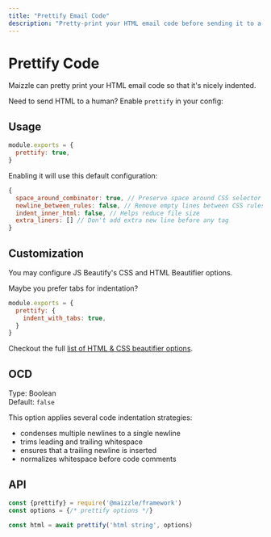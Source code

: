 ```yaml
---
title: "Prettify Email Code"
description: "Pretty-print your HTML email code before sending it to a human."
---
```


# Prettify Code

Maizzle can pretty print your HTML email code so that it's nicely indented.

Need to send HTML to a human? Enable `prettify` in your config:

## Usage

```js [config.js]
module.exports = {
  prettify: true,
}
```

Enabling it will use this default configuration:

```js
{
  space_around_combinator: true, // Preserve space around CSS selector combinators
  newline_between_rules: false, // Remove empty lines between CSS rules
  indent_inner_html: false, // Helps reduce file size
  extra_liners: [] // Don't add extra new line before any tag
}
```

## Customization

You may configure JS Beautify's CSS and HTML Beautifier options.

Maybe you prefer tabs for indentation?

```js [config.js]
module.exports = {
  prettify: {
    indent_with_tabs: true,
  }
}
```

Checkout the full [list of HTML & CSS beautifier options](https://www.npmjs.com/package/js-beautify#css--html).

## OCD

Type: Boolean\
Default: `false`

This option applies several code indentation strategies:

- condenses multiple newlines to a single newline
- trims leading and trailing whitespace
- ensures that a trailing newline is inserted
- normalizes whitespace before code comments

## API

```js [app.js]
const {prettify} = require('@maizzle/framework')
const options = {/* prettify options */}

const html = await prettify('html string', options)
```
